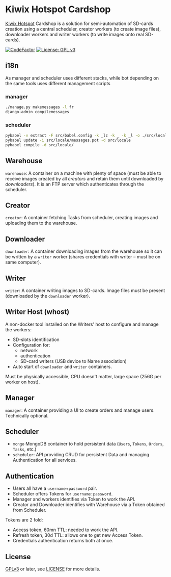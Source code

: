 # Kiwix Hotspot Cardshop

[Kiwix Hotspot](https://www.kiwix.org/en/downloads/kiwix-hotspot/)
Cardshop is a solution for semi-automation of SD-cards creation using
a central scheduler, creator workers (to create image files),
downloader workers and writer workers (to write images onto real
SD-cards).

[![CodeFactor](https://www.codefactor.io/repository/github/offspot/cardshop/badge)](https://www.codefactor.io/repository/github/offspot/cardshop)
[![License: GPL v3](https://img.shields.io/badge/License-GPLv3-blue.svg)](https://www.gnu.org/licenses/gpl-3.0)

## i18n

As manager and scheduler uses different stacks, while bot depending on the same tools
uses different management scripts

### manager

```sh
./manage.py makemessages -l fr
django-admin compilemessages
```

### scheduler

```sh
pybabel -v extract -F src/babel.config -k _lz -k _ -k _l -o ./src/locale/messages.pot ./src
pybabel update -i src/locale/messages.pot -d src/locale
pybabel compile -d src/locale/
```

## Warehouse

`warehouse`: A container on a machine with plenty of space (must be
able to receive images created by all _creators_ and retain them until
downloaded by _downloaders_). It is an FTP server which authenticates
through the scheduler.

## Creator

`creator`: A container fetching Tasks from scheduler, creating images
and uploading them to the warehouse.

## Downloader

`downloader`: A container downloading images from the warehouse so it
can be written by a `writer` worker (shares credentials with writer –
must be on same computer).

## Writer

`writer`: A container writing images to SD-cards. Image files must be
present (downloaded by the `downloader` worker).

## Writer Host (whost)

A non-docker tool installed on the Writers' host to configure and
manage the workers:

* SD-slots identification
* Configuration for:
    * network
    * authentication
    * SD-card writers (USB device to Name association)
* Auto start of `downloader` and `writer` containers.

Must be physically accessible, CPU doesn't matter, large space (256G
per worker on host).

## Manager

`manager`: A container providing a UI to create orders and manage
users. Technically optional.

## Scheduler

* `mongo` MongoDB container to hold persistent data (`Users`, `Tokens`, `Orders`, `Tasks`, etc.)
* `scheduler`: API providing CRUD for persistent Data and managing Authentication for all services.

## Authentication

* Users all have a `username`+`password` pair.
* Scheduler offers Tokens for `username:password`.
* Manager and workers identifies via Token to work the API.
* Creator and Downloader identifies with Warehouse via a Token obtained from Scheduler.

Tokens are 2 fold:

* Access token, 60mn TTL: needed to work the API.
* Refresh token, 30d TTL: allows one to get new Access Token.
* Credentials authentication returns both at once.

## License

[GPLv3](https://www.gnu.org/licenses/gpl-3.0) or later, see
[LICENSE](LICENSE) for more details.
